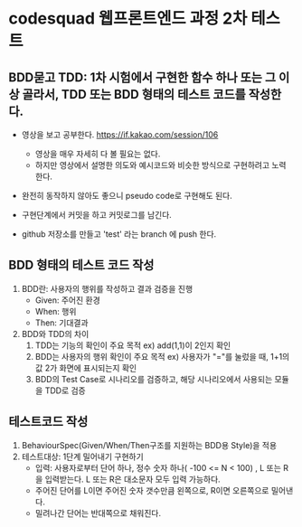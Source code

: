 # codesquad 웹프론트엔드 과정 2차 테스트

## BDD묻고 TDD:  1차 시험에서 구현한 함수 하나 또는 그 이상 골라서, TDD 또는 BDD 형태의 테스트 코드를 작성한다.

- 영상을 보고 공부한다.
https://if.kakao.com/session/106
  - 영상을 매우 자세히 다 볼 필요는 없다.
  - 하지만 영상에서 설명한 의도와 예시코드와 비슷한 방식으로 구현하려고 노력한다.

- 완전히 동작하지 않아도 좋으니 pseudo code로 구현해도 된다.

- 구현단계에서 커밋을 하고 커밋로그를 남긴다.

- github 저장소를 만들고 'test' 라는 branch 에 push 한다.



## BDD 형태의 테스트 코드 작성
1. BDD란: 사용자의 행위를 작성하고 결과 검증을 진행
   - Given: 주어진 환경
   - When: 행위
   - Then: 기대결과
2. BDD와 TDD의 차이
   1. TDD는 기능의 확인이 주요 목적  ex) add(1,1)이 2인지 확인
   2. BDD는 사용자의 행위 확인이 주요 목적 ex) 사용자가 "="를 눌렀을 때, 1+1의 값 2가 화면에 표시되는지 확인
   3. BDD의 Test Case로 시나리오를 검증하고, 해당 시나리오에서 사용되는 모듈을 TDD로 검증


## 테스트코드 작성
   1. BehaviourSpec(Given/When/Then구조를 지원하는 BDD용 Style)을 적용
   2. 테스트대상: 1단계 밀어내기 구현하기
      - 입력: 사용자로부터 단어 하나, 정수 숫자 하나( -100 <= N < 100) , L 또는 R을 입력받는다. L 또는 R은 대소문자 모두 입력 가능하다.
      - 주어진 단어를 L이면 주어진 숫자 갯수만큼 왼쪽으로, R이면 오른쪽으로 밀어낸다.
      - 밀려나간 단어는 반대쪽으로 채워진다.
